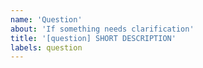 ```yaml
---
name: 'Question'
about: 'If something needs clarification'
title: '[question] SHORT DESCRIPTION'
labels: question
---
```


<!-- What is your question? Please be as specific as possible! -->
